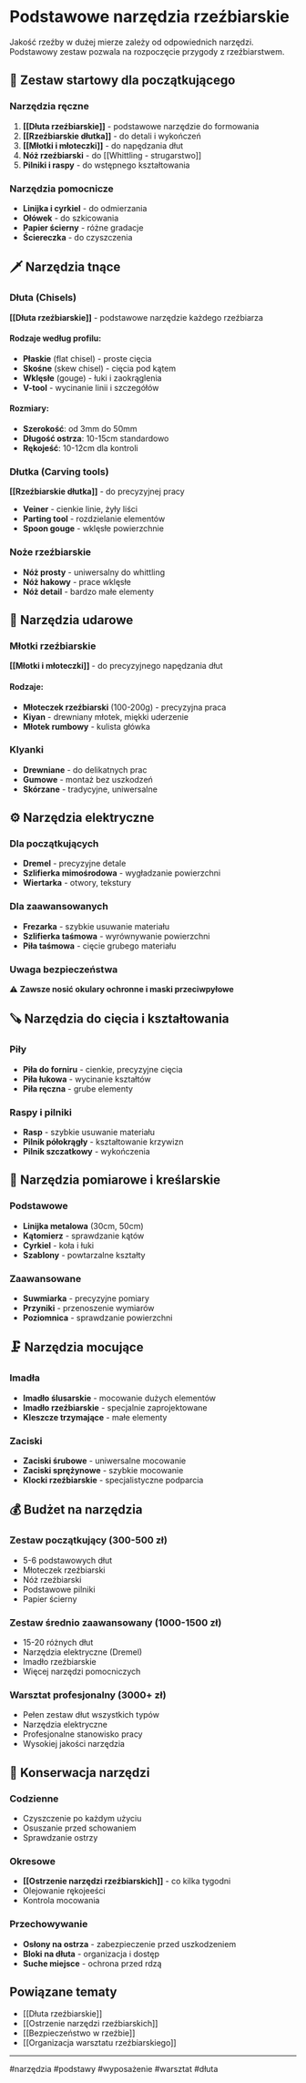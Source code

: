 # Podstawowe narzędzia rzeźbiarskie

Jakość rzeźby w dużej mierze zależy od odpowiednich narzędzi. Podstawowy zestaw pozwala na rozpoczęcie przygody z rzeźbiarstwem.

## 🔧 Zestaw startowy dla początkującego

### Narzędzia ręczne
1. **[[Dłuta rzeźbiarskie]]** - podstawowe narzędzie do formowania
2. **[[Rzeźbiarskie dłutka]]** - do detali i wykończeń
3. **[[Młotki i młoteczki]]** - do napędzania dłut
4. **Nóż rzeźbiarski** - do [[Whittling - strugarstwo]]
5. **Pilniki i raspy** - do wstępnego kształtowania

### Narzędzia pomocnicze
- **Linijka i cyrkiel** - do odmierzania
- **Ołówek** - do szkicowania
- **Papier ścierny** - różne gradacje
- **Ściereczka** - do czyszczenia

## 🗡️ Narzędzia tnące

### Dłuta (Chisels)
**[[Dłuta rzeźbiarskie]]** - podstawowe narzędzie każdego rzeźbiarza

#### Rodzaje według profilu:
- **Płaskie** (flat chisel) - proste cięcia
- **Skośne** (skew chisel) - cięcia pod kątem  
- **Wklęsłe** (gouge) - łuki i zaokrąglenia
- **V-tool** - wycinanie linii i szczegółów

#### Rozmiary:
- **Szerokość**: od 3mm do 50mm
- **Długość ostrza**: 10-15cm standardowo
- **Rękojeść**: 10-12cm dla kontroli

### Dłutka (Carving tools)
**[[Rzeźbiarskie dłutka]]** - do precyzyjnej pracy

- **Veiner** - cienkie linie, żyły liści
- **Parting tool** - rozdzielanie elementów
- **Spoon gouge** - wklęsłe powierzchnie

### Noże rzeźbiarskie
- **Nóż prosty** - uniwersalny do whittling
- **Nóż hakowy** - prace wklęsłe
- **Nóż detail** - bardzo małe elementy

## 🔨 Narzędzia udarowe

### Młotki rzeźbiarskie
**[[Młotki i młoteczki]]** - do precyzyjnego napędzania dłut

#### Rodzaje:
- **Młoteczek rzeźbiarski** (100-200g) - precyzyjna praca
- **Kiyan** - drewniany młotek, miękki uderzenie
- **Młotek rumbowy** - kulista główka

### Klyanki
- **Drewniane** - do delikatnych prac
- **Gumowe** - montaż bez uszkodzeń
- **Skórzane** - tradycyjne, uniwersalne

## ⚙️ Narzędzia elektryczne

### Dla początkujących
- **Dremel** - precyzyjne detale
- **Szlifierka mimośrodowa** - wygładzanie powierzchni
- **Wiertarka** - otwory, tekstury

### Dla zaawansowanych
- **Frezarka** - szybkie usuwanie materiału
- **Szlifierka taśmowa** - wyrównywanie powierzchni
- **Piła taśmowa** - cięcie grubego materiału

### Uwaga bezpieczeństwa
⚠️ **Zawsze nosić okulary ochronne i maski przeciwpyłowe**

## 🪚 Narzędzia do cięcia i kształtowania

### Piły
- **Piła do forniru** - cienkie, precyzyjne cięcia
- **Piła łukowa** - wycinanie kształtów
- **Piła ręczna** - grube elementy

### Raspy i pilniki
- **Rasp** - szybkie usuwanie materiału
- **Pilnik półokrągły** - kształtowanie krzywizn
- **Pilnik szczatkowy** - wykończenia

## 📐 Narzędzia pomiarowe i kreślarskie

### Podstawowe
- **Linijka metalowa** (30cm, 50cm)
- **Kątomierz** - sprawdzanie kątów
- **Cyrkiel** - koła i łuki
- **Szablony** - powtarzalne kształty

### Zaawansowane
- **Suwmiarka** - precyzyjne pomiary
- **Przyniki** - przenoszenie wymiarów
- **Poziomnica** - sprawdzanie powierzchni

## 🗜️ Narzędzia mocujące

### Imadła
- **Imadło ślusarskie** - mocowanie dużych elementów
- **Imadło rzeźbiarskie** - specjalnie zaprojektowane
- **Kleszcze trzymające** - małe elementy

### Zaciski
- **Zaciski śrubowe** - uniwersalne mocowanie
- **Zaciski sprężynowe** - szybkie mocowanie
- **Klocki rzeźbiarskie** - specjalistyczne podparcia

## 💰 Budżet na narzędzia

### Zestaw początkujący (300-500 zł)
- 5-6 podstawowych dłut
- Młoteczek rzeźbiarski
- Nóż rzeźbiarski
- Podstawowe pilniki
- Papier ścierny

### Zestaw średnio zaawansowany (1000-1500 zł)
- 15-20 różnych dłut
- Narzędzia elektryczne (Dremel)
- Imadło rzeźbiarskie
- Więcej narzędzi pomocniczych

### Warsztat profesjonalny (3000+ zł)
- Pełen zestaw dłut wszystkich typów
- Narzędzia elektryczne
- Profesjonalne stanowisko pracy
- Wysokiej jakości narzędzia

## 🔧 Konserwacja narzędzi

### Codzienne
- Czyszczenie po każdym użyciu
- Osuszanie przed schowaniem
- Sprawdzanie ostrzy

### Okresowe  
- **[[Ostrzenie narzędzi rzeźbiarskich]]** - co kilka tygodni
- Olejowanie rękojeeści
- Kontrola mocowania

### Przechowywanie
- **Osłony na ostrza** - zabezpieczenie przed uszkodzeniem
- **Bloki na dłuta** - organizacja i dostęp
- **Suche miejsce** - ochrona przed rdzą

## Powiązane tematy

- [[Dłuta rzeźbiarskie]]
- [[Ostrzenie narzędzi rzeźbiarskich]]
- [[Bezpieczeństwo w rzeźbie]]
- [[Organizacja warsztatu rzeźbiarskiego]]

---

#narzędzia #podstawy #wyposażenie #warsztat #dłuta